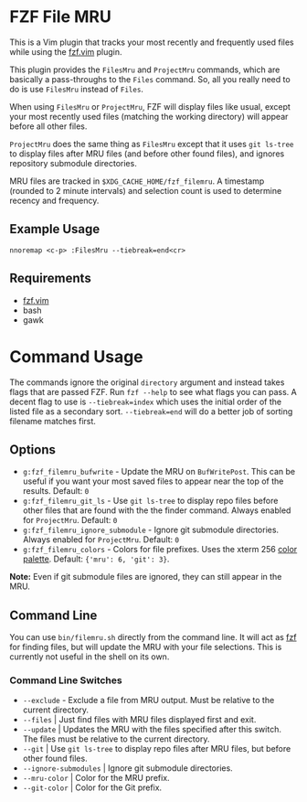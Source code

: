 # FZF File MRU

This is a Vim plugin that tracks your most recently and frequently used files
while using the [fzf.vim](https://github.com/junegunn/fzf.vim) plugin.

This plugin provides the `FilesMru` and `ProjectMru` commands, which are
basically a pass-throughs to the `Files` command.  So, all you really need to
do is use `FilesMru` instead of `Files`.

When using `FilesMru` or `ProjectMru`, FZF will display files like usual,
except your most recently used files (matching the working directory) will
appear before all other files.

`ProjectMru` does the same thing as `FilesMru` except that it uses
`git ls-tree` to display files after MRU files (and before other found files),
and ignores repository submodule directories.

MRU files are tracked in `$XDG_CACHE_HOME/fzf_filemru`.  A timestamp (rounded
to 2 minute intervals) and selection count is used to determine recency and
frequency.


## Example Usage

```vim
nnoremap <c-p> :FilesMru --tiebreak=end<cr>
```


## Requirements

- [fzf.vim](https://github.com/junegunn/fzf.vim)
- bash
- gawk


# Command Usage

The commands ignore the original `directory` argument and instead takes flags
that are passed FZF.  Run `fzf --help` to see what flags you can pass.  A
decent flag to use is `--tiebreak=index` which uses the initial order of the
listed file as a secondary sort.  `--tiebreak=end` will do a better job of
sorting filename matches first.


## Options

- `g:fzf_filemru_bufwrite` - Update the MRU on `BufWritePost`.  This can be
  useful if you want your most saved files to appear near the top of the
  results.  Default: `0`
- `g:fzf_filemru_git_ls` - Use `git ls-tree` to display repo files before other
  files that are found with the the finder command.  Always enabled for
  `ProjectMru`.  Default: `0`
- `g:fzf_filemru_ignore_submodule` - Ignore git submodule directories.  Always
  enabled for `ProjectMru`.  Default: `0`
- `g:fzf_filemru_colors` - Colors for file prefixes.  Uses the xterm 256
  [color palette][colors].  Default: `{'mru': 6, 'git': 3}`.

**Note:** Even if git submodule files are ignored, they can still appear in the
MRU.


## Command Line

You can use `bin/filemru.sh` directly from the command line.  It will act as
[fzf](https://github.com/junegunn/fzf) for finding files, but will update the
MRU with your file selections.  This is currently not useful in the shell on
its own.


### Command Line Switches

- `--exclude` - Exclude a file from MRU output.  Must be relative to the
  current directory.
- `--files` | Just find files with MRU files displayed first and exit.
- `--update` | Updates the MRU with the files specified after this switch.  The
  files must be relative to the current directory.
- `--git` | Use `git ls-tree` to display repo files after MRU files, but before
  other found files.
- `--ignore-submodules` | Ignore git submodule directories.
- `--mru-color` | Color for the MRU prefix.
- `--git-color` | Color for the Git prefix.


[colors]: https://upload.wikimedia.org/wikipedia/en/1/15/Xterm_256color_chart.svg
